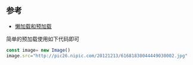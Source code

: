 ## 参考

- [懒加载和预加载](https://juejin.im/post/6844903614138286094)

简单的预加载使用如下代码即可

```js
const image= new Image()
image.src="http://pic26.nipic.com/20121213/61681830044449030002.jpg"
```
